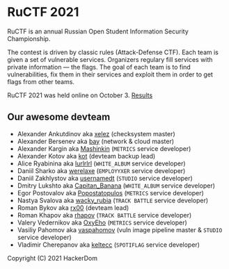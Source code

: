 # RuCTF 2021

RuCTF is an annual Russian Open Student Information Security Championship.

The contest is driven by classic rules (Attack-Defense CTF). Each team is given a set of vulnerable services. Organizers regulary fill services with private information — the flags. The goal of each team is to find vulnerabilities, fix them in their services and exploit them in order to get flags from other teams.

RuCTF 2021 was held online on October 3. [Results](https://ructf.org/2021/scoreboard)

## Our awesome devteam

- Alexander Ankutdinov aka [xelez](https://github.com/xelez) (checksystem master)
- Alexander Bersenev aka [bay](https://github.com/alexbers) (network & cloud master)
- Alexander Kargin aka [Mashinkin](https://github.com/AlexanderKargin) (```METRICS``` service developer)
- Alexander Kotov aka [kot](https://github.com/kot) (devteam backup lead)
- Alice Ryabinina aka [lurlrlrl](https://github.com/lurlrlrl) (```WHITE_ALBUM``` service developer)
- Daniil Sharko aka [werelaxe](https://github.com/werelaxe) (```EMPLOYYXER``` service developer)
- Daniil Zakhlystov aka [usernamedt](https://github.com/usernamedt) (```STUDIO``` service developer)
- Dmitry Lukshto aka [Capitan_Banana](https://github.com/capitanbanana) (```WHITE_ALBUM``` service developer)
- Egor Postovalov aka [Popostatopulos](https://github.com/Popostatopulos) (```METRICS``` service developer)
- Nastya Svalova aka [wacky_rubia](https://github.com/SvalovaNastya) (```TRACK BATTLE``` service developer)
- Roman Bykov aka [rx00](https://github.com/rx00) (devteam lead)
- Roman Khapov aka [rhapov](https://github.com/rkhapov) (```TRACK BATTLE``` service developer)
- Valery Vedernikov aka [OxyEho](https://github.com/OxyEho) (```METRICS``` service developer)
- Vasiliy Pahomov aka [vaspahomov](https://github.com/vaspahomov) (vuln image pipeline master & ```STUDIO``` service developer)
- Vladimir Cherepanov aka [keltecc](https://github.com/keltecc) (```SPOTIFLAG``` service developer)

Copyright (C) 2021 HackerDom
